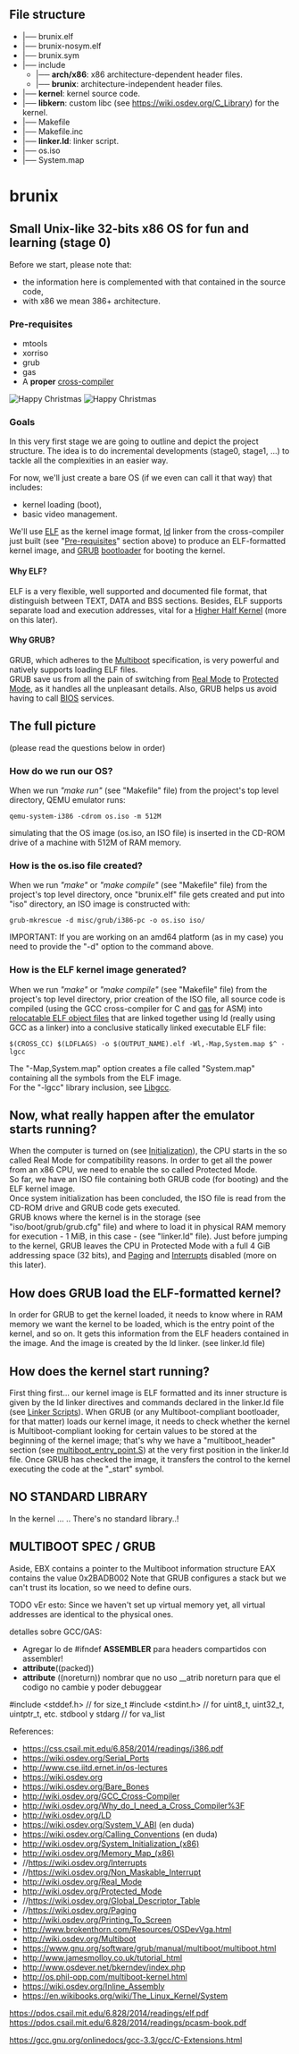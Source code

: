







## File structure

 * |── brunix.elf
 * |── brunix-nosym.elf
 * |── brunix.sym
 * |── include
   * |── **arch/x86**: x86 architecture-dependent header files.
   * |── **brunix**: architecture-independent header files.
 * |── **kernel**: kernel source code.
 * |── **libkern**: custom libc (see https://wiki.osdev.org/C_Library) for the kernel.
 * |── Makefile
 * |── Makefile.inc
 * |── **linker.ld**: linker script.
 * |── os.iso
 * |── System.map

# brunix
## Small Unix-like 32-bits x86 OS for fun and learning (stage 0)

Before we start, please note that:
* the information here is complemented with that contained in the source code,
* with x86 we mean 386+ architecture.

### Pre-requisites
* mtools
* xorriso
* grub
* gas
* A <b>proper</b> [cross-compiler](http://wiki.osdev.org/GCC_Cross-Compiler)


![Happy Christmas](pics/boot_args.png)
![Happy Christmas](pics/booting.png)

### Goals

In this very first stage we are going to outline and depict the project structure. The idea is to do incremental
developments (stage0, stage1, ...) to tackle all the complexities in an easier way.

For now, we'll just create a bare OS (if we even can call it that way) that includes:
* kernel loading (boot),
* basic video management.

We'll use [ELF](http://wiki.osdev.org/ELF) as the kernel image format, [ld](http://wiki.osdev.org/LD) linker from the
cross-compiler just built (see "[Pre-requisites](#Pre-requisites)" section above) to produce an ELF-formatted kernel image,
and [GRUB](https://wiki.osdev.org/GRUB) [bootloader](https://wiki.osdev.org/Bootloader) for booting the kernel.

#### Why ELF?

ELF is a very flexible, well supported and documented file format, that distinguish between TEXT, DATA and BSS sections.
Besides, ELF supports separate load and execution addresses, vital for a
[Higher Half Kernel](https://wiki.osdev.org/Higher_Half_Kernel) (more on this later).

#### Why GRUB?

GRUB, which adheres to the [Multiboot](http://wiki.osdev.org/Multiboot) specification, is very powerful and natively
supports loading ELF files.\
GRUB save us from all the pain of switching from [Real Mode](http://wiki.osdev.org/Real_Mode) to
[Protected Mode](http://wiki.osdev.org/Protected_Mode), as it handles all the unpleasant details. Also, GRUB helps us
avoid having to call [BIOS](https://wiki.osdev.org/BIOS) services.

## The full picture

(please read the questions below in order)

### How do we run our OS?

When we run <i>"make run"</i> (see "Makefile" file) from the project's top level directory, QEMU emulator runs:

	qemu-system-i386 -cdrom os.iso -m 512M

simulating that the OS image (os.iso, an ISO file) is inserted in the CD-ROM drive of a machine with 512M of RAM memory.

### How is the os.iso file created?

When we run <i>"make"</i> or <i>"make compile"</i> (see "Makefile" file) from the project's top level directory, once
"brunix.elf" file gets created and put into "iso" directory, an ISO image is constructed with:

	grub-mkrescue -d misc/grub/i386-pc -o os.iso iso/

IMPORTANT: If you are working on an amd64 platform (as in my case) you need to provide the "-d" option to the command above.

### How is the ELF kernel image generated?

When we run <i>"make"</i> or <i>"make compile"</i> (see "Makefile" file) from the project's top level directory,
prior creation of the ISO file, all source code is compiled (using the GCC cross-compiler for C and
[gas](http://wiki.osdev.org/GAS) for ASM) into [relocatable ELF object files](http://wiki.osdev.org/Object_Files) that
are linked together using ld (really using GCC as a linker) into a conclusive statically linked executable ELF file:

    $(CROSS_CC) $(LDFLAGS) -o $(OUTPUT_NAME).elf -Wl,-Map,System.map $^ -lgcc

The "-Map,System.map" option creates a file called "System.map" containing all the symbols from the ELF image.\
For the "-lgcc" library inclusion, see [Libgcc](https://wiki.osdev.org/Libgcc).

## Now, what really happen after the emulator starts running?

When the computer is turned on (see [Initialization](http://wiki.osdev.org/System_Initialization_(x86))), the CPU starts
in the so called Real Mode for compatibility reasons. In order to get all the power from an x86 CPU, we need to enable
the so called Protected Mode.\
So far, we have an ISO file containing both GRUB code (for booting) and the ELF kernel image.\
Once system initialization has been concluded, the ISO file is read from the CD-ROM drive and GRUB code gets executed.\
GRUB knows where the kernel is in the storage (see "iso/boot/grub/grub.cfg" file) and where to load it in physical RAM
memory for execution - 1 MiB, in this case - (see "linker.ld" file).
Just before jumping to the kernel, GRUB leaves the CPU in Protected Mode with a full 4 GiB addressing space (32 bits),
and [Paging](https://wiki.osdev.org/Paging) and [Interrupts](https://wiki.osdev.org/Interrupts) disabled (more on this later).

## How does GRUB load the ELF-formatted kernel?

In order for GRUB to get the kernel loaded, it needs to know where in RAM
memory we want the kernel to be loaded, which is the entry point of the kernel,
and so on. It gets this information from the ELF headers contained in the
image. And the image
is created by the ld linker. (see linker.ld file)

## How does the kernel start running?
First thing first... our kernel image is ELF formatted and its inner structure is given by the ld linker directives and commands declared in the linker.ld file (see [Linker Scripts](http://wiki.osdev.org/Linker_Scripts)).
When GRUB (or any Multiboot-compliant bootloader, for that matter) loads our kernel image, it needs to check whether the kernel is Multiboot-compliant looking for certain values to be stored at the beginning of the kernel image; that's why we have a "multiboot_header" section (see [multiboot_entry_point.S](/kernel/multiboot_entry_point.S)) at the very first position in the linker.ld file.
Once GRUB has checked the image, it transfers the control to the kernel executing the code at the "_start" symbol.


## NO STANDARD LIBRARY

In the kernel ... .. There's no standard library..!


## MULTIBOOT SPEC / GRUB

Aside,
EBX contains a pointer to the Multiboot information structure
EAX contains the value 0x2BADB002
Note that GRUB configures a stack but we can't trust its location, so we need to define ours.



TODO vEr esto: Since we haven't set up virtual memory yet, all virtual addresses are identical to the physical ones.

detalles sobre GCC/GAS:
- Agregar lo de #ifndef __ASSEMBLER__ para headers compartidos con assembler!
- __attribute__((packed))
- __attribute__ ((noreturn))
        nombrar que no uso __atrib noreturn para que el codigo no cambie y poder debuggear

#include <stddef.h>     // for size_t
#include <stdint.h> // for uint8_t, uint32_t, uintptr_t, etc.
stdbool
y stdarg // for va_list





References:

* https://css.csail.mit.edu/6.858/2014/readings/i386.pdf
* https://wiki.osdev.org/Serial_Ports
* http://www.cse.iitd.ernet.in/os-lectures
* https://wiki.osdev.org
* https://wiki.osdev.org/Bare_Bones
* http://wiki.osdev.org/GCC_Cross-Compiler
* http://wiki.osdev.org/Why_do_I_need_a_Cross_Compiler%3F
* http://wiki.osdev.org/LD
* https://wiki.osdev.org/System_V_ABI (en duda)
* https://wiki.osdev.org/Calling_Conventions (en duda)
* http://wiki.osdev.org/System_Initialization_(x86)
* http://wiki.osdev.org/Memory_Map_(x86)
* //https://wiki.osdev.org/Interrupts
* //https://wiki.osdev.org/Non_Maskable_Interrupt
* http://wiki.osdev.org/Real_Mode
* http://wiki.osdev.org/Protected_Mode
* //https://wiki.osdev.org/Global_Descriptor_Table
* //https://wiki.osdev.org/Paging
* http://wiki.osdev.org/Printing_To_Screen
* http://www.brokenthorn.com/Resources/OSDevVga.html
* http://wiki.osdev.org/Multiboot
* https://www.gnu.org/software/grub/manual/multiboot/multiboot.html
* http://www.jamesmolloy.co.uk/tutorial_html
* http://www.osdever.net/bkerndev/index.php
* http://os.phil-opp.com/multiboot-kernel.html
* https://wiki.osdev.org/Inline_Assembly
* https://en.wikibooks.org/wiki/The_Linux_Kernel/System


https://pdos.csail.mit.edu/6.828/2014/readings/elf.pdf
https://pdos.csail.mit.edu/6.828/2014/readings/pcasm-book.pdf

https://gcc.gnu.org/onlinedocs/gcc-3.3/gcc/C-Extensions.html